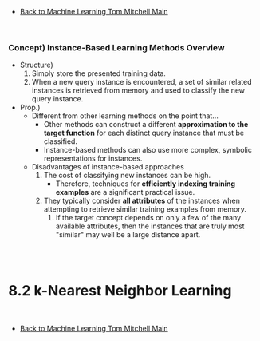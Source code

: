 * [Back to Machine Learning Tom Mitchell Main](../../main.md)

<br>

### Concept) Instance-Based Learning Methods Overview
- Structure)
  1. Simply store the presented training data. 
  2. When a new query instance is encountered, a set of similar related instances is retrieved from memory and used to classify the new query instance.
- Prop.)
  - Different from other learning methods on the point that...
    - Other methods can construct a different **approximation to the target function** for each distinct query instance that must be classified.
    - Instance-based methods can also use more complex, symbolic representations for instances.
  - Disadvantages of instance-based approaches 
    1. The cost of classifying new instances can be high.
       - Therefore, techniques for **efficiently indexing training examples** are a significant practical issue.
    2. They typically consider **all attributes** of the instances when attempting to retrieve similar training examples from memory. 
       1. If the target concept depends on only a few of the many available attributes, then the instances that are truly most "similar" may well be a large distance apart.

<br><br>

# 8.2 k-Nearest Neighbor Learning













<br>

* [Back to Machine Learning Tom Mitchell Main](../../main.md)